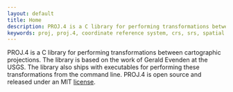 ```yaml
---
layout: default
title: Home
description: PROJ.4 is a C library for performing transformations between cartographic projections
keywords: proj, proj.4, coordinate reference system, crs, srs, spatial reference system, reprojection, coordinate transformation
---
```


PROJ.4 is a C library for performing transformations between cartographic projections. The library is based on the work of Gerald Evenden at the USGS.  The library also ships with executables for performing these transformations from the command line.  PROJ.4 is open source and released under an MIT [license](https://github.com/OSGeo/proj.4/blob/master/COPYING).
